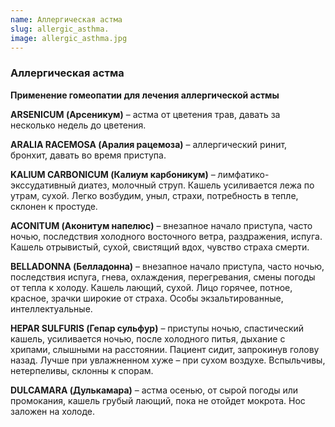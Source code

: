 ```yaml
---
name: Аллергическая астма
slug: allergic_asthma.
image: allergic_asthma.jpg
---
```

### Аллергическая астма

**Применение гомеопатии для лечения аллергической астмы**

**ARSENICUM (Арсеникум)** – астма от цветения трав, давать за несколько недель до цветения.

**ARALIA RACEMOSA (Аралия рацемоза)** – аллергический ринит, бронхит, давать во время приступа.

**KALIUM CARBONICUM (Калиум карбоникум)** – лимфатико-экссудативный диатез, молочный струп. Кашель усиливается лежа по утрам, сухой. Легко возбудим, уныл, страхи, потребность в тепле, склонен к простуде.

**ACONITUM (Аконитум напелюс)** – внезапное начало приступа, часто ночью, последствия холодного восточного ветра, раздражения, испуга. Кашель отрывистый, сухой, свистящий вдох, чувство страха смерти.

**BELLADONNA (Белладонна)** – внезапное начало приступа, часто ночью, последствия испуга, гнева, охлаждения, перегревания, смены погоды от тепла к холоду. Кашель лающий, сухой. Лицо горячее, потное, красное, зрачки широкие от страха. Особы экзальтированные, интеллектуальные.

**HEPAR SULFURIS (Гепар сульфур)** – приступы ночью, спастический кашель, усиливается ночью, после холодного питья, дыхание с хрипами, слышными на расстоянии. Пациент сидит, запрокинув голову назад. Лучше при увлажненном хуже – при сухом воздухе. Вспыльчивы, нетерпеливы, склонны к спорам.

**DULCAMARA (Дулькамара)** – астма осенью, от сырой погоды или промокания, кашель грубый лающий, пока не отойдет мокрота. Нос заложен на холоде.
